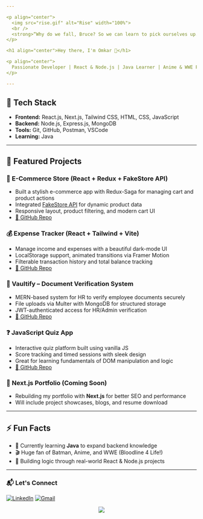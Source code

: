```yaml
---

<p align="center">
  <img src="rise.gif" alt="Rise" width="100%">
  <br />
  <strong>“Why do we fall, Bruce? So we can learn to pick ourselves up.”</strong>
</p>

<h1 align="center">Hey there, I'm Omkar 👋</h1>

<p align="center">
  Passionate Developer | React & Node.js | Java Learner | Anime & WWE Fan
</p>

---
```


## 🚀 Tech Stack

- **Frontend:** React.js, Next.js, Tailwind CSS, HTML, CSS, JavaScript
- **Backend:** Node.js, Express.js, MongoDB
- **Tools:** Git, GitHub, Postman, VSCode
- **Learning:** Java

---

## 💼 Featured Projects

### 🛒 E-Commerce Store (React + Redux + FakeStore API)
- Built a stylish e-commerce app with Redux-Saga for managing cart and product actions
- Integrated [FakeStore API](https://fakestoreapi.com/) for dynamic product data
- Responsive layout, product filtering, and modern cart UI
- [🔗 GitHub Repo](https://github.com/Omixo/e-commerce)

### 💰 Expense Tracker (React + Tailwind + Vite)
- Manage income and expenses with a beautiful dark-mode UI
- LocalStorage support, animated transitions via Framer Motion
- Filterable transaction history and total balance tracking
- [🔗 GitHub Repo](https://github.com/Omixo/expense-tracker)

### 🔐 Vaultify – Document Verification System
- MERN-based system for HR to verify employee documents securely
- File uploads via Multer with MongoDB for structured storage
- JWT-authenticated access for HR/Admin verification
- [🔗 GitHub Repo](https://github.com/Omixo/vaultify)

### ❓ JavaScript Quiz App
- Interactive quiz platform built using vanilla JS
- Score tracking and timed sessions with sleek design
- Great for learning fundamentals of DOM manipulation and logic
- [🔗 GitHub Repo](https://github.com/Omixo/Js-Quiz-App)

### 📱 Next.js Portfolio (Coming Soon)
- Rebuilding my portfolio with **Next.js** for better SEO and performance
- Will include project showcases, blogs, and resume download

---

## ⚡ Fun Facts

- 🔄 Currently learning **Java** to expand backend knowledge
- 🎬 Huge fan of Batman, Anime, and WWE (Bloodline 4 Life!)
- 🧠 Building logic through real-world React & Node.js projects

---
### 📬 Let's Connect

[![LinkedIn](https://img.shields.io/badge/-Omkar%20Swami-blue?logo=linkedin&style=flat-square)](https://linkedin.com/in/your-link)
[![Gmail](https://img.shields.io/badge/-0alluomi55@gmail.com-c14438?style=flat-square&logo=Gmail&logoColor=white)](alluomi55@gmail.com)

<p align="center">
  <img src="https://capsule-render.vercel.app/api?type=waving&color=gradient&height=150&section=footer"/>
</p>
